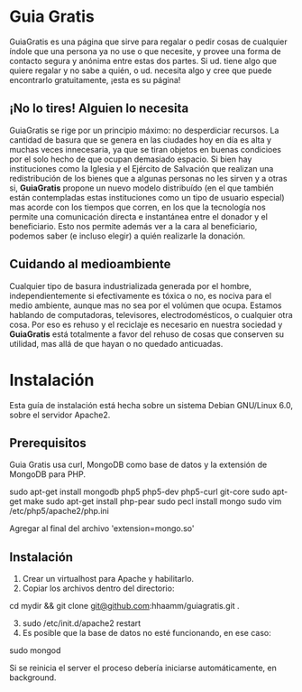 # Guia Gratis

GuiaGratis es una página que sirve para regalar o pedir cosas de cualquier índole que una persona ya no use o que necesite, y provee una forma de contacto segura y anónima entre estas dos partes. Si ud. tiene algo que quiere regalar y no sabe a quién, o ud. necesita algo y cree que puede encontrarlo gratuitamente, ¡esta es su página!

## ¡No lo tires! Alguien lo necesita

GuiaGratis se rige por un principio máximo: no desperdiciar recursos. La cantidad de basura que se genera en las ciudades hoy en día es alta y muchas veces innecesaria, ya que se tiran objetos en buenas condicioes por el solo hecho de que ocupan demasiado espacio. Si bien hay instituciones como la Iglesia y el Ejército de Salvación que realizan una redistribución de los bienes que a algunas personas no les sirven y a otras si, <b>GuiaGratis</b> propone un nuevo modelo distribuído (en el que también están contempladas estas instituciones como un tipo de usuario especial) mas acorde con los tiempos que corren, en los que la tecnología nos permite una comunicación directa e instantánea entre el donador y el beneficiario. Esto nos permite además ver a la cara al beneficiario, podemos saber (e incluso elegir) a quién realizarle la donación.

## Cuidando al medioambiente

Cualquier tipo de basura industrializada generada por el hombre, independientemente si efectivamente es tóxica o no, es nociva para el medio ambiente, aunque mas no sea por el volúmen que ocupa. Estamos hablando de computadoras, televisores, electrodomésticos, o cualquier otra cosa. Por eso es rehuso y el reciclaje es necesario en nuestra sociedad y <b>GuiaGratis</b> está totalmente a favor del rehuso de cosas que conserven su utilidad, mas allá de que hayan o no quedado anticuadas.

# Instalación

Esta guía de instalación está hecha sobre un sistema Debian GNU/Linux 6.0, sobre el servidor Apache2.

## Prerequisitos

Guia Gratis usa curl, MongoDB como base de datos y la extensión de MongoDB para PHP.

sudo apt-get install mongodb php5 php5-dev php5-curl git-core
sudo apt-get make
sudo apt-get install php-pear
sudo pecl install mongo
sudo vim /etc/php5/apache2/php.ini

Agregar al final del archivo 'extension=mongo.so'

## Instalación

1. Crear un virtualhost para Apache y habilitarlo.
2. Copiar los archivos dentro del directorio:

cd mydir && git clone git@github.com:hhaamm/guiagratis.git .

3. sudo /etc/init.d/apache2 restart
4. Es posible que la base de datos no esté funcionando, en ese caso:

sudo mongod

Si se reinicia el server el proceso debería iniciarse automáticamente, en background.
